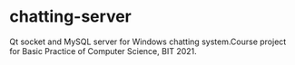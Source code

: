 # chatting-server
Qt socket and MySQL server for Windows chatting system.Course project for Basic Practice of Computer Science, BIT 2021.
